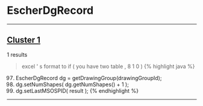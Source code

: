 # EscherDgRecord

***

## [Cluster 1](./1)
1 results
> excel ' s format to if ( you have two table , 8 1 0 ) 
{% highlight java %}
97. EscherDgRecord dg = getDrawingGroup(drawingGroupId);
98. dg.setNumShapes( dg.getNumShapes() + 1 );
99. dg.setLastMSOSPID( result );
{% endhighlight %}

***

